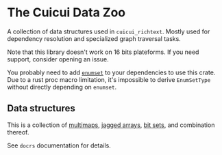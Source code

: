 # The Cuicui Data Zoo

A collection of data structures used in `cuicui_richtext`.
Mostly used for dependency resolution and specialized graph traversal tasks.

Note that this library doesn't work on 16 bits plateforms.
If you need support, consider opening an issue.

You probably need to add [`enumset`] to your dependencies to use this crate.
Due to a rust proc macro limitation, it's impossible to derive `EnumSetType`
without directly depending on `enumset`.

## Data structures

This is a collection of [multimaps], [jagged arrays], [bit sets],
and combination thereof.

See `docrs` documentation for details.

[`enumset`]: https://lib.rs/crates/enumset
[multimaps]: https://en.wikipedia.org/wiki/Multimap
[jagged arrays]: https://en.wikipedia.org/wiki/Jagged_array
[bit sets]: https://en.wikipedia.org/wiki/Bit_array